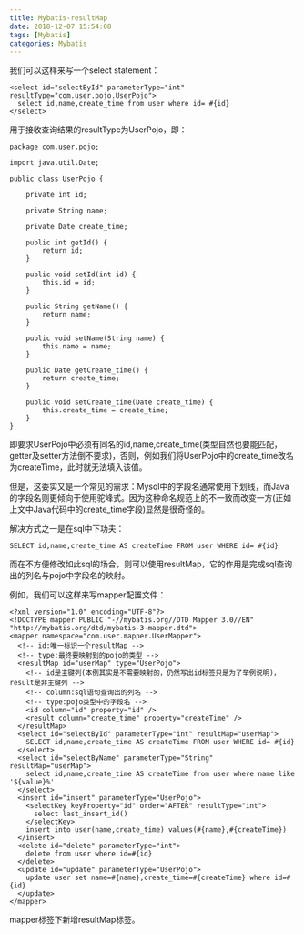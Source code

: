 ```yaml
---
title: Mybatis-resultMap
date: 2018-12-07 15:54:08
tags: [Mybatis]
categories: Mybatis
---
```


我们可以这样来写一个select statement：

```
<select id="selectById" parameterType="int" resultType="com.user.pojo.UserPojo">
  select id,name,create_time from user where id= #{id}
</select>
```

<!-- more -->

用于接收查询结果的resultType为UserPojo，即：

```
package com.user.pojo;

import java.util.Date;

public class UserPojo {

    private int id;

    private String name;

    private Date create_time;

    public int getId() {
        return id;
    }

    public void setId(int id) {
        this.id = id;
    }

    public String getName() {
        return name;
    }

    public void setName(String name) {
        this.name = name;
    }

    public Date getCreate_time() {
        return create_time;
    }

    public void setCreate_time(Date create_time) {
        this.create_time = create_time;
    }
}
```

即要求UserPojo中必须有同名的id,name,create_time(类型自然也要能匹配，getter及setter方法倒不要求)，否则，例如我们将UserPojo中的create_time改名为createTime，此时就无法填入该值。

但是，这委实又是一个常见的需求：Mysql中的字段名通常使用下划线，而Java的字段名则更倾向于使用驼峰式。因为这种命名规范上的不一致而改变一方(正如上文中Java代码中的create_time字段)显然是很奇怪的。

解决方式之一是在sql中下功夫：

```
SELECT id,name,create_time AS createTime FROM user WHERE id= #{id}
```

而在不方便修改如此sql的场合，则可以使用resultMap，它的作用是完成sql查询出的列名与pojo中字段名的映射。

例如，我们可以这样来写mapper配置文件：

```
<?xml version="1.0" encoding="UTF-8"?>
<!DOCTYPE mapper PUBLIC "-//mybatis.org//DTD Mapper 3.0//EN" "http://mybatis.org/dtd/mybatis-3-mapper.dtd">
<mapper namespace="com.user.mapper.UserMapper">
  <!-- id:唯一标识一个resultMap -->
  <!-- type:最终要映射到的pojo的类型 -->
  <resultMap id="userMap" type="UserPojo">
    <!-- id是主键列(本例其实是不需要映射的，仍然写出id标签只是为了举例说明)，result是非主键列 -->
    <!-- column:sql语句查询出的列名 -->
    <!-- type:pojo类型中的字段名 -->
    <id column="id" property="id" />
    <result column="create_time" property="createTime" />
  </resultMap>
  <select id="selectById" parameterType="int" resultMap="userMap">
    SELECT id,name,create_time AS createTime FROM user WHERE id= #{id}
  </select>
  <select id="selectByName" parameterType="String" resultMap="userMap">
    select id,name,create_time AS createTime from user where name like '${value}%'
  </select>
  <insert id="insert" parameterType="UserPojo">
    <selectKey keyProperty="id" order="AFTER" resultType="int">
      select last_insert_id()
    </selectKey>
    insert into user(name,create_time) values(#{name},#{createTime})
  </insert>
  <delete id="delete" parameterType="int">
    delete from user where id=#{id}
  </delete>
  <update id="update" parameterType="UserPojo">
    update user set name=#{name},create_time=#{createTime} where id=#{id}
  </update>
</mapper>
```

mapper标签下新增resultMap标签。